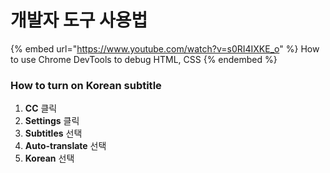 # 개발자 도구 사용법

{% embed url="https://www.youtube.com/watch?v=s0RI4IXKE_o" %}
How to use Chrome DevTools to debug HTML, CSS
{% endembed %}

### How to turn on Korean subtitle

1. **CC** 클릭
2. **Settings** 클릭
3. **Subtitles** 선택
4. **Auto-translate** 선택
5. **Korean** 선택

